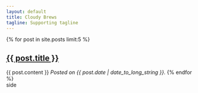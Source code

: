 ```yaml
---
layout: default
title: Cloudy Brews
tagline: Supporting tagline
---
```


<div class="container-fluid">
  <div class="row-fluid">
    <div class="span10">
		{% for post in site.posts limit:5 %}
		<h2><a href="{{ post.url }}">{{ post.title }}</a></h2>
		{{ post.content }}
		<em>Posted on {{ post.date | date_to_long_string }}.</em>
		{% endfor %}
    </div>
	<div class="span2 side-unit">
      <!--Sidebar content-->
      side
    </div>
  </div>
</div>



